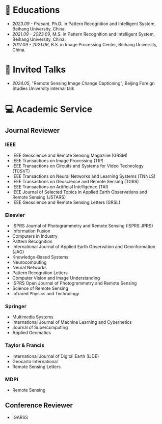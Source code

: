 # 📖 Educations
- *2023.09 - Present*, Ph.D. in Pattern Recognition and Intelligent System, Beihang University, China.
- *2021.09 - 2023.09*, M.S. in Pattern Recognition and Intelligent System, Beihang University, China.
- *2017.09 - 2021.06*, B.S. in Image Processing Center, Beihang University, China.

# 💬 Invited Talks
- *2024.05*, "Remote Sensing Image Change Captioning", Beijing Foreign Studies University internal talk

# 💻 Academic Service
## **Journal Reviewer**

### IEEE
- IEEE Geoscience and Remote Sensing Magazine (GRSM)  
- IEEE Transactions on Image Processing (TIP)  
- IEEE Transactions on Circuits and Systems for Video Technology (TCSVT)  
- IEEE Transactions on Neural Networks and Learning Systems (TNNLS)  
- IEEE Transactions on Geoscience and Remote Sensing (TGRS)  
- IEEE Transactions on Artificial Intelligence (TAI)  
- IEEE Journal of Selected Topics in Applied Earth Observations and Remote Sensing (JSTARS)  
- IEEE Geoscience and Remote Sensing Letters (GRSL)  

### Elsevier
- ISPRS Journal of Photogrammetry and Remote Sensing (ISPRS JPRS)  
- Information Fusion  
- Computers in Industry
- Pattern Recognition  
- International Journal of Applied Earth Observation and Geoinformation (JAG)  
- Knowledge-Based Systems  
- Neurocomputing  
- Neural Networks
- Pattern Recognition Letters
- Computer Vision and Image Understanding 
- ISPRS Open Journal of Photogrammetry and Remote Sensing
- Science of Remote Sensing  
- Infrared Physics and Technology  

### Springer
- Multimedia Systems  
- International Journal of Machine Learning and Cybernetics  
- Journal of Supercomputing  
- Applied Geomatics  

### Taylor & Francis
- International Journal of Digital Earth (IJDE)  
- Geocarto International  
- Remote Sensing Letters  

### MDPI
- Remote Sensing

## **Conference Reviewer**
- IGARSS  

